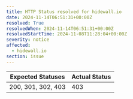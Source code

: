 ```yaml
---
title: HTTP Status resolved for hidewall.io
date: 2024-11-14T06:51:31+00:00Z
resolved: True
resolvedWhen: 2024-11-14T06:51:31+00:00Z
resolvedStartTime: 2024-11-08T11:28:04+00:00Z
severity: notice
affected:
  - hidewall.io
section: issue
---
```


| Expected Statuses | Actual Status  |
|-------------------|----------------|
| 200, 301, 302, 403 | 403 |

